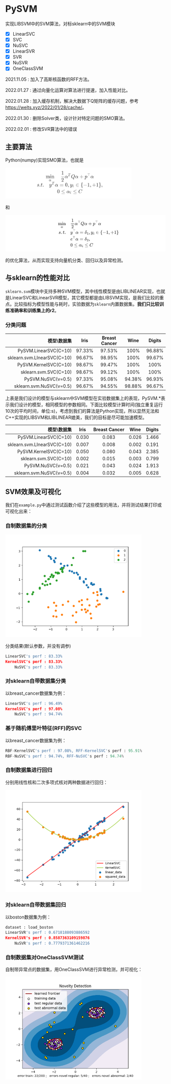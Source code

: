 # PySVM

实现LIBSVM中的SVM算法，对标sklearn中的SVM模块

- [x] LinearSVC
- [x] SVC
- [x] NuSVC
- [x] LinearSVR
- [x] SVR
- [x] NuSVR
- [x] OneClassSVM

2021.11.05 : 加入了高斯核函数的RFF方法。

2022.01.27 : 通过向量化运算对算法进行提速，加入性能对比。

2022.01.28 : 加入缓存机制，解决大数据下Q矩阵的缓存问题，参考<https://welts.xyz/2022/01/28/cache/>。

2022.01.30 : 删除Solver类，设计针对特定问题的SMO算法。

2022.02.01 : 修改SVR算法中的错误

## 主要算法

Python(numpy)实现SMO算法，也就是

<img src="src/formula.png" alt="opt" style="zoom:67%;" />

和

<img src="src/nu-formula.png" alt="opt2" style="zoom: 55%;" />

的优化算法，从而实现支持向量机分类、回归以及异常检测。

## 与sklearn的性能对比

`sklearn.svm`模块中支持多种SVM模型，其中线性模型是由LIBLINEAR实现，也就是LinearSVC和LinearSVR模型，其它模型都是由LIBSVM实现，是我们比较的重点。比较指标为模型性能与耗时，实验数据为`sklearn`内置数据集。**我们只比较训练准确率和训练集上的r2**。

### 分类问题

|                 模型\数据集 |  Iris  | Breast Cancer |  Wine  | Digits |
| --------------------------: | :----: | :-----------: | :----: | :----: |
|       PySVM.LinearSVC(C=10) | 97.33% |    97.53%     |  100%  | 96.88% |
| sklearn.svm.LInearSVC(C=10) | 96.67% |    98.95%     |  100%  | 99.67% |
|       PySVM.KernelSVC(C=10) | 98.67% |    99.47%     |  100%  |  100%  |
|       sklearn.svm.SVC(C=10) | 98.67% |    99.12%     |  100%  |  100%  |
|          PySVM.NuSVC(ν=0.5) | 97.33% |    95.08%     | 94.38% | 96.93% |
|    sklearn.svm.NuSVC(ν=0.5) | 96.67% |    94.55%     | 98.88% | 96.67% |

上表是我们设计的模型与sklearn中SVM模型在实验数据集上的表现，PySVM.*表示我们设计的模型，相同模型的参数相同。下面比较模型计算时间(独立重复运行10次的平均时间，单位:s)，考虑到我们的算法是Python实现，所以显然无法和C++实现的LIBSVM和LIBLINEAR媲美，我们的目标是尽可能加速模型。

|                 模型\数据集 | Iris  | Breast Cancer | Wine  | Digits |
| --------------------------: | :---: | :-----------: | :---: | :----: |
|       PySVM.LinearSVC(C=10) | 0.030 |     0.083     | 0.026 | 1.466  |
| sklearn.svm.LInearSVC(C=10) | 0.007 |     0.008     | 0.002 | 0.191  |
|       PySVM.KernelSVC(C=10) | 0.050 |     0.080     | 0.043 | 2.385  |
|       sklearn.svm.SVC(C=10) | 0.002 |     0.015     | 0.003 | 0.799  |
|          PySVM.NuSVC(ν=0.5) | 0.021 |     0.043     | 0.024 | 1.913  |
|    sklearn.svm.NuSVC(ν=0.5) | 0.004 |     0.032     | 0.005 | 0.628  |

## SVM效果及可视化

我们在`example.py`中通过测试函数介绍了这些模型的用法，并将测试结果打印或可视化出来：

### 自制数据集的分类

<img src="src/1.png" alt="1" style="zoom:67%;" />

分类结果(默认参数，并没有调参)

```python
LinearSVC's perf : 83.33%
KernelSVC's perf : 83.33%
    NuSVC's perf : 83.33%
```

### 对sklearn自带数据集分类

以breast_cancer数据集为例：

```python
LinearSVC's perf : 96.49%
KernelSVC's perf : 97.08%
    NuSVC's perf : 94.74%
```

### 基于随机傅里叶特征(RFF)的SVC

以breast_cancer数据集为例：

```python
RBF-KernelSVC's perf : 97.08%, RFF-KernelSVC's perf : 95.91%
RBF-NuSVC's perf : 94.74%, RFF-NuSVC's perf : 94.74%
```

### 自制数据集进行回归

分别用线性核和二次多项式核对两种数据进行回归：

<img src="src/2.png" alt="2" style="zoom:67%;" />

### 对sklearn自带数据集回归

以boston数据集为例：

```python
dataset : load_boston
LinearSVR's perf : 0.6718188093886592
KernelSVR's perf : 0.8587363109159876
    NuSVR's perf : 0.7779371361462216
```

### 自制数据集对OneClassSVM测试

自制带异常点的数据集，用OneClassSVM进行异常检测，并可视化：

<img src="src/3.png" alt="3" style="zoom:67%;" />
